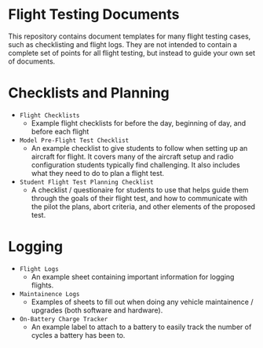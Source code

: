 # Flight Testing Documents

This repository contains document templates for many flight testing cases, such as checklisting and flight logs.  They are not intended to contain a complete set of points for all flight testing, but instead to guide your own set of documents.  

# Checklists and Planning
- `Flight Checklists`
  - Example flight checklists for before the day, beginning of day, and before each flight
- `Model Pre-Flight Test Checklist`
  - An example checklist to give students to follow when setting up an aircraft for flight.  It covers many of the aircraft setup and radio configuration students typically find challenging.  It also includes what they need to do to plan a flight test.
- `Student Flight Test Planning Checklist`
  - A checklist / questionaire for students to use that helps guide them through the goals of their flight test, and how to communicate with the pilot the plans, abort criteria, and other elements of the proposed test.
  
# Logging
- `Flight Logs`
  - An example sheet containing important information for logging flights.
- `Maintainence Logs`
  - Examples of sheets to fill out when doing any vehicle maintainence / upgrades (both software and hardware).
- `On-Battery Charge Tracker`
  - An example label to attach to a battery to easily track the number of cycles a battery has been to.
